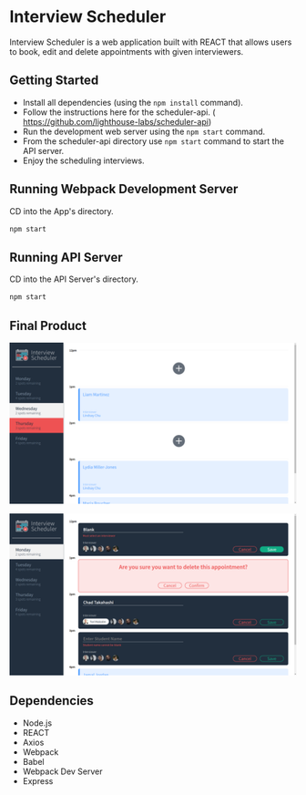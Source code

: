 # Interview Scheduler

Interview Scheduler is a web application built with REACT that allows users to book, edit and delete appointments with given interviewers.

## Getting Started

- Install all dependencies (using the `npm install` command).
- Follow the instructions here for the scheduler-api. (
https://github.com/lighthouse-labs/scheduler-api)
- Run the development web server using the `npm start` command.
- From the scheduler-api directory use `npm start` command to start the API server.
- Enjoy the scheduling interviews.

## Running Webpack Development Server
CD into the App's directory.

```sh
npm start
```

## Running API Server

CD into the API Server's directory.

```sh
npm start
```

## Final Product

!["screenshot of main page page while browsing days to book an interview"](https://github.com/Sponicus/scheduler/blob/master/docs/browse_days.png)

!["screenshot of page with multiple appointments being modified"](https://github.com/Sponicus/scheduler/blob/master/docs/modify_interviews.png)

## Dependencies

- Node.js
- REACT
- Axios
- Webpack
- Babel
- Webpack Dev Server
- Express
